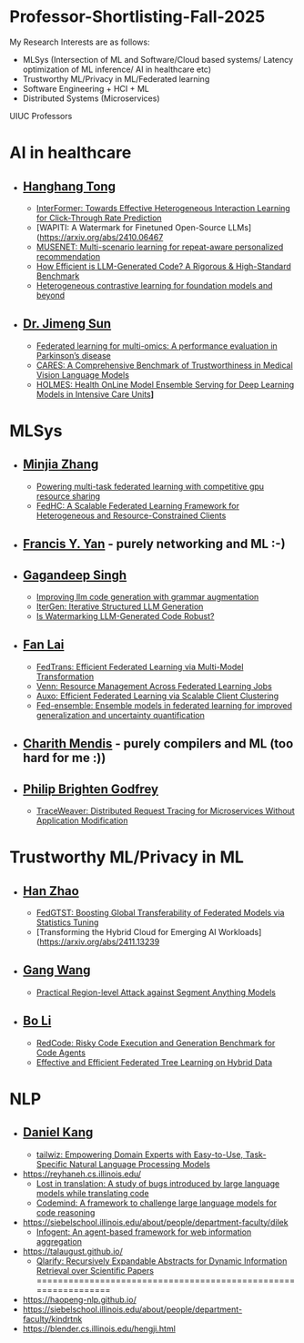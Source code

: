 # Professor-Shortlisting-Fall-2025

My Research Interests are as follows:
- MLSys (Intersection of ML and Software/Cloud based systems/ Latency optimization of ML inference/ AI in healthcare etc)
- Trustworthy ML/Privacy in ML/Federated learning
- Software Engineering + HCI + ML
- Distributed Systems (Microservices)


UIUC Professors
# AI in healthcare
- ## [Hanghang Tong](http://tonghanghang.org/)
	- [InterFormer: Towards Effective Heterogeneous Interaction Learning for Click-Through Rate Prediction](https://arxiv.org/abs/2411.09852)
	- [WAPITI: A Watermark for Finetuned Open-Source LLMs](https://arxiv.org/abs/2410.06467
	- [MUSENET: Multi-scenario learning for repeat-aware personalized recommendation](https://dl.acm.org/doi/abs/10.1145/3539597.3570414)
	- [How Efficient is LLM-Generated Code? A Rigorous & High-Standard Benchmark](https://arxiv.org/abs/2406.06647)
	- [Heterogeneous contrastive learning for foundation models and beyond](https://dl.acm.org/doi/abs/10.1145/3637528.3671454)
- ## [**Dr. Jimeng Sun**](https://www.sunlab.org/about)
	- [Federated learning for multi-omics: A performance evaluation in Parkinson’s disease](https://www.cell.com/patterns/fulltext/S2666-3899(24)00044-8)
	- [CARES: A Comprehensive Benchmark of Trustworthiness in Medical Vision Language Models](https://arxiv.org/abs/2406.06007)
	- [HOLMES: Health OnLine Model Ensemble Serving for Deep Learning Models in Intensive Care Units](https://dl.acm.org/doi/abs/10.1145/3394486.3403212)**]**
 
# MLSys
- ## [Minjia Zhang](https://minjiazhang.github.io/)
	- [Powering multi-task federated learning with competitive gpu resource sharing](https://dl.acm.org/doi/abs/10.1145/3487553.3524859)
	- [FedHC: A Scalable Federated Learning Framework for Heterogeneous and Resource-Constrained Clients](https://arxiv.org/abs/2305.15668)
- ## [Francis Y. Yan](https://fyy.cs.illinois.edu/prospective-students/) - purely networking and ML :-)
- ## [Gagandeep Singh](https://ggndpsngh.github.io/)
	- [Improving llm code generation with grammar augmentation](https://arxiv.org/abs/2403.01632)
	- [IterGen: Iterative Structured LLM Generation](https://arxiv.org/abs/2410.07295)
	- [Is Watermarking LLM-Generated Code Robust?](https://arxiv.org/abs/2403.17983)
- ## [Fan Lai](https://www.fanlai.me/)
	 - [FedTrans: Efficient Federated Learning via Multi-Model Transformation](https://proceedings.mlsys.org/paper_files/paper/2024/hash/bbd7d8bd780fcf7143add2317ba04638-Abstract-Conference.html)
	 - [Venn: Resource Management Across Federated Learning Jobs](https://arxiv.org/abs/2312.08298)
	 - [Auxo: Efficient Federated Learning via Scalable Client Clustering](https://dl.acm.org/doi/abs/10.1145/3620678.3624651)
	 - [Fed-ensemble: Ensemble models in federated learning for improved generalization and uncertainty quantification](https://ieeexplore.ieee.org/abstract/document/10113748/)
- ## [Charith Mendis](https://charithmendis.com/) - purely compilers and ML (too hard for me :))
- ## [Philip Brighten Godfrey](https://pbg.cs.illinois.edu/)
   - [TraceWeaver: Distributed Request Tracing for Microservices Without Application Modification](https://dl.acm.org/doi/abs/10.1145/3651890.3672254)

# Trustworthy ML/Privacy in ML
- ## [Han Zhao](https://hanzhaoml.github.io/)
	- [FedGTST: Boosting Global Transferability of Federated Models via Statistics Tuning](https://arxiv.org/abs/2410.13045)
	- [Transforming the Hybrid Cloud for Emerging AI Workloads](https://arxiv.org/abs/2411.13239
- ## [Gang Wang](https://gangw.cs.illinois.edu/)
	- [Practical Region-level Attack against Segment Anything Models](https://openaccess.thecvf.com/content/CVPR2024W/TCV2024/html/Shen_Practical_Region-level_Attack_against_Segment_Anything_Models_CVPRW_2024_paper.html)
- ## [Bo Li](https://aisecure.github.io/PROJECTS/index.html)
	- [RedCode: Risky Code Execution and Generation Benchmark for Code Agents](https://arxiv.org/abs/2411.07781)
	- [Effective and Efficient Federated Tree Learning on Hybrid Data](https://arxiv.org/abs/2310.11865)

# NLP
- ## [Daniel Kang](https://ddkang.github.io/)
	- [tailwiz: Empowering Domain Experts with Easy-to-Use, Task-Specific Natural Language Processing Models](https://dl.acm.org/doi/abs/10.1145/3650203.3663328)
- https://reyhaneh.cs.illinois.edu/
	- [Lost in translation: A study of bugs introduced by large language models while translating code](https://dl.acm.org/doi/abs/10.1145/3597503.3639226)
	- [Codemind: A framework to challenge large language models for code reasoning](https://arxiv.org/abs/2402.09664)
- https://siebelschool.illinois.edu/about/people/department-faculty/dilek
	- [Infogent: An agent-based framework for web information aggregation](https://arxiv.org/abs/2410.19054)
- https://talaugust.github.io/
	- [Qlarify: Recursively Expandable Abstracts for Dynamic Information Retrieval over Scientific Papers](https://dl.acm.org/doi/abs/10.1145/3654777.3676397)
===============================================================
- https://haopeng-nlp.github.io/
- https://siebelschool.illinois.edu/about/people/department-faculty/kindrtnk
- https://blender.cs.illinois.edu/hengji.html
